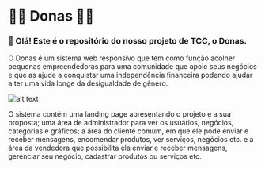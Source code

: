 # 🌷🌺 Donas 🌷🌺 

### 👋 Olá! Este é o repositório do nosso projeto de TCC, o Donas.

O Donas é um sistema web responsivo que tem como função acolher pequenas empreendedoras para uma comunidade que apoie seus negócios e que as ajude a conquistar uma independência financeira podendo ajudar a ter uma vida longe da desigualdade de gênero.

![alt text](https://github.com/hive-corp/arquivos-tcc/blob/main/imagens/DONAS.png)

O sistema contém uma landing page apresentando o projeto e a sua proposta; uma área de administrador para ver os usuários, negócios, categorias e gráficos; a área do cliente comum, em que ele pode enviar e receber mensagens, encomendar produtos, ver serviços, negócios etc. e a área da vendedora que possibilita ela enviar e receber mensagens, gerenciar seu negócio, cadastrar produtos ou serviços etc.

